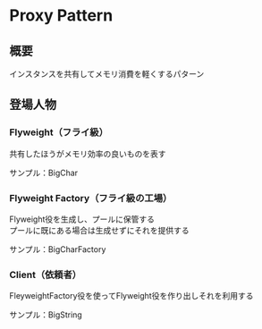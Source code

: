 # Proxy Pattern

## 概要
インスタンスを共有してメモリ消費を軽くするパターン

## 登場人物
### Flyweight（フライ級）
共有したほうがメモリ効率の良いものを表す

サンプル：BigChar

### Flyweight Factory（フライ級の工場）
Flyweight役を生成し、プールに保管する  
プールに既にある場合は生成せずにそれを提供する

サンプル：BigCharFactory

### Client（依頼者）
FleyweightFactory役を使ってFlyweight役を作り出しそれを利用する

サンプル：BigString

